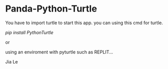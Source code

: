 # Panda-Python-Turtle

You have to import turtle to start this app. you can using this cmd for turtle.

*pip install PythonTurtle*

or

using an enviroment with pyturtle such as REPLIT...

Jia Le
